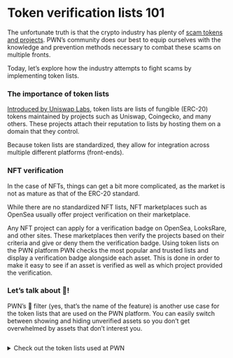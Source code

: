 # Token verification lists 101

The unfortunate truth is that the crypto industry has plenty of [scam tokens and projects](https://pwn.mirror.xyz/t4YN-IJMBCshqAm\_UY6D0DZgve6sbkuJpXLUbZoezro). PWN’s community does our best to equip ourselves with the knowledge and prevention methods necessary to combat these scams on multiple fronts.

Today, let’s explore how the industry attempts to fight scams by implementing token lists.&#x20;

### The importance of token lists

[Introduced by Uniswap Labs](https://uniswap.org/blog/token-lists), token lists are lists of fungible (ERC-20) tokens maintained by projects such as Uniswap, Coingecko, and many others. These projects attach their reputation to lists by hosting them on a domain that they control.

Because token lists are standardized, they allow for integration across multiple different platforms (front-ends).&#x20;

### NFT verification

In the case of NFTs, things can get a bit more complicated, as the market is not as mature as that of the ERC-20 standard.

While there are no standardized NFT lists, NFT marketplaces such as OpenSea usually offer project verification on their marketplace.

Any NFT project can apply for a verification badge on OpenSea, LooksRare, and other sites. These marketplaces then verify the projects based on their criteria and give or deny them the verification badge. Using token lists on the PWN platform PWN checks the most popular and trusted lists and display a verification badge alongside each asset. This is done in order to make it easy to see if an asset is verified as well as which project provided the verification.

### Let’s talk about 💩!

PWN’s 💩 filter (yes, that’s the name of the feature) is another use case for the token lists that are used on the PWN platform. You can easily switch between showing and hiding unverified assets so you don’t get overwhelmed by assets that don’t interest you.

<figure><img src="https://lh6.googleusercontent.com/wjzoln3-aG6wEVUPiYYzEWIeLbRROVK0xKO1k3k-KOTg6TszUZXCN3WJxTYRur0Y85D46zOBzXU8Yy7Ozg-CwA1lBp-XMsgUeWg3wrEtEt0uwKNCGFhKFICSZew_qLxlH3jwdm6UB_Kjqd1zHA1DO1LmcgIMWINLhFWR6uUlvCJ4QA_7CXU2NyuE" alt=""><figcaption></figcaption></figure>

<details>

<summary>Check out the token lists used at PWN</summary>

#### [Uniswap](https://tokenlists.org/token-list?url=https://gateway.ipfs.io/ipns/tokens.uniswap.org)

#### [Zapper](https://github.com/Zapper-fi/token-list)

#### [Polygon](https://github.com/maticnetwork/polygon-token-list)

#### Opensea - As of now not opensource

#### PWN - As of now not opensource

</details>
